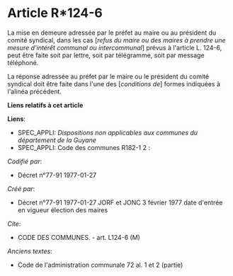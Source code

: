 # Article R*124-6

La mise en demeure adressée par le préfet au maire ou au président du comité syndical, dans les cas [*refus du maire ou des
maires à prendre une mesure d'intérêt communal ou intercommunal*] prévus à l'article L. 124-6, peut être faite soit par
lettre, soit par télégramme, soit par message téléphoné. 

La réponse adressée au préfet par le maire ou le président du comité syndical doit être faite dans l'une des [*conditions
de*] formes indiquées à l'alinéa précédent.

**Liens relatifs à cet article**

**Liens**:

  - SPEC_APPLI: *Dispositions non applicables aux communes du département de la Guyane*
  - SPEC_APPLI: Code des communes R182-1 2 :

_Codifié par_:

  - Décret n°77-91 1977-01-27

_Créé par_:

  - Décret n°77-91 1977-01-27 JORF et JONC 3 février 1977 date d'entrée en vigueur élection des maires

_Cite_:

  - CODE DES COMMUNES. - art. L124-6 (M)

_Anciens textes_:

  - Code de l'administration communale 72 al. 1 et 2 (partie)
